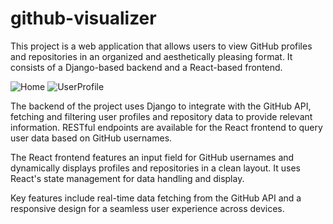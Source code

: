 # github-visualizer

This project is a web application that allows users to view GitHub profiles and repositories in an organized and aesthetically pleasing format. It consists of a Django-based backend and a React-based frontend.

![Home](https://github.com/user-attachments/assets/63b2ab74-aabf-4bcd-a0ae-616c63a298c0)
![UserProfile](https://github.com/user-attachments/assets/84888ca7-cc7a-4ec9-8dac-e4e86d88c109)


The backend of the project uses Django to integrate with the GitHub API, fetching and filtering user profiles and repository data to provide relevant information. RESTful endpoints are available for the React frontend to query user data based on GitHub usernames.

The React frontend features an input field for GitHub usernames and dynamically displays profiles and repositories in a clean layout. It uses React's state management for data handling and display.

Key features include real-time data fetching from the GitHub API and a responsive design for a seamless user experience across devices. 
